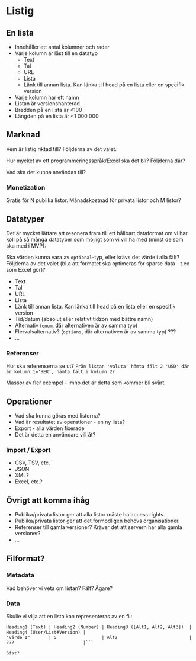 # Listig

## En lista
- Innehåller ett antal kolumner och rader
- Varje kolumn är låst till en datatyp
  - Text
  - Tal
  - URL
  - Lista
  - Länk till annan lista. Kan länka till head på en lista eller en specifik version
- Varje kolumn har ett namn
- Listan är versionshanterad
- Bredden på en lista är <100
- Längden på en lista är <1 000 000

## Marknad
Vem är listig riktad till? Följderna av det valet.

Hur mycket av ett programmeringsspråk/Excel ska det bli? Följderna där?

Vad ska det kunna användas till?

### Monetization
Gratis för N publika listor. Månadskostnad för privata listor och M listor?

## Datatyper
Det är mycket lättare att resonera fram till ett hållbart dataformat om vi har koll på så många datatyper som möjligt som vi vill ha med (minst de som ska med i MVP):

Ska värden kunna vara av `optional`-typ, eller krävs det värde i alla fält? Följderna av det valet (bl.a att formatet ska optimeras för sparse data - t.ex som Excel gör)?

- Text
- Tal
- URL
- Lista
- Länk till annan lista. Kan länka till head på en lista eller en specifik version
- Tid/datum (absolut eller relativt tidzon med bättre namn)
- Alternativ (`enum`, där alternativen är av samma typ)
- Flervalsalternativ? (`options`, där alternativen är av samma typ) ???
- ...


### Referenser
Hur ska referenserna se ut? `Från listan 'valuta' hämta fält 2 'USD' där är kolumn 1='SEK', hämta fält i kolumn 2?`

Massor av fler exempel - imho det är detta som kommer bli svårt.

## Operationer
- Vad ska kunna göras med listorna?
- Vad är resultatet av operationer - en ny lista?
- Export - alla värden fixerade
- Det är detta en användare vill åt?

### Import / Export
- CSV, TSV, etc.
- JSON
- XML?
- Excel, etc.?

## Övrigt att komma ihåg

- Publika/privata listor ger att alla listor måste ha access rights.
- Publika/privata listor ger att det förmodligen behövs organisationer.
- Referenser till gamla versioner? Kräver det att servern har alla gamla versioner?
- ...

## Filformat?

### Metadata
Vad behöver vi veta om listan? Fält? Ägare?

### Data

Skulle vi vilja att en lista kan representeras av en fil:
```
Heading1 (Text) | Heading2 (Number) | Heading3 ([Alt1, Alt2, Alt3])  | Heading4 (User/List#Version) |  
"Värde 1"       | 5                 | Alt2                           | ???                          |```

Sist?